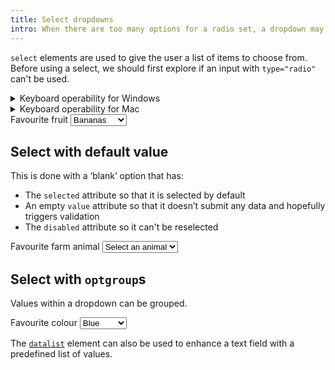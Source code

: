 ```yaml
---
title: Select dropdowns
intro: When there are too many options for a radio set, a dropdown may be the best approach.
---
```


`select` elements are used to give the user a list of items to choose from. Before using a select, we should first explore if an input with `type="radio"` can't be used.

<details>
<summary>Keyboard operability for Windows</summary>

- Tab to place focus on the select drop down list
- Spacebar will open the list but not close it
- Enter will open and close the list
- Up and down arrows can be used to make selection
- Tab to move focus from the select drop down list
</details>

<details>
<summary>Keyboard operability for Mac</summary>

- <kbd>Tab</kbd> to place focus on the select control
- <kbd>Space</kbd>, <kbd>Up</kbd>, or <kbd>Down</kbd> opens the list, highlighting the first option (if the first item is disabled, nothing is highlighted)
- <kbd>Up</kbd> and <kbd>Down</kbd> move up and down in the list; when the first option is reached:
    - <kbd>Up</kbd> does not move the highlight any further; when the last option is reached
    - <kbd>Down</kbd> does not move the highlight any further
- <kbd>Tab</kbd> does not do anything when the list is open
- <kbd>Space</kbd> or <kdb>Enter</kdb> chooses the currently highlighted option and closes the list
- <kbd>Escape</kbd> closes the list without selecting an option
</details>

<form>
    <label for="fruit">Favourite fruit</label>
    <select id="fruit">
        <option>Bananas</option>
        <option>Apples</option>
        <option>Oranges</option>
        <option>Blueberries</option>
    </select>
</form>


## Select with default value

This is done with a ‘blank’ option that has:

- The `selected` attribute so that it is selected by default
- An empty `value` attribute so that it doesn’t submit any data and hopefully triggers validation
- The `disabled` attribute so it can't be reselected

<form>
    <label for="farm-animal">Favourite farm animal</label>
    <select id="farm-animal" required>
        <option disabled selected value="">Select an animal</option>
        <option>Cow</option>
        <option>Sheep</option>
        <option>Pig</option>
        <option>Goat</option>
        <option>Chicken</option>
    </select>
</form>


## Select with `optgroup`s

Values within a dropdown can be grouped.

<form>
    <label for="colour">Favourite colour</label>
    <select id="colour">
        <optgroup label="Cold colours">
            <option>Blue</option>
            <option>Green</option>
        </optgroup>
        <optgroup label="Hot colours">
            <option>Red</option>
            <option>Yellow</option>
        </optgroup>
    </select>
</form>

The [`datalist`](/forms/datalist) element can also be used to enhance a text field with a predefined list of values.
